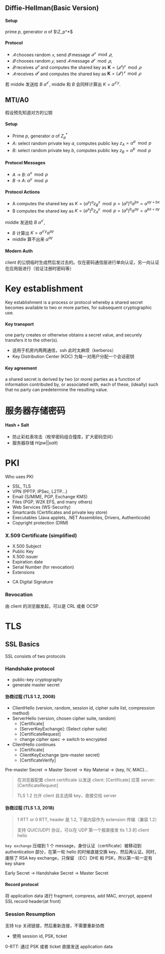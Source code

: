 ## Diffie-Hellman(Basic Version)
#### Setup
prime $p$, generator $\alpha$ of $\Z_p^*$

#### Protocol
- $𝐴$ chooses random $𝑥$, send $𝐵$ message $𝛼^𝑥 \mod 𝑝$,
- $𝐵$ chooses random $𝑦$, send $𝐴$ message $𝛼^𝑦 \mod 𝑝$,
- $𝐵$ receives $𝛼^𝑥$ and computes the shared key as $\bm K = (𝑎^𝑥)^𝑦 \mod 𝑝$
- $𝐴$ receives $𝛼^𝑦$ and computes the shared key as $\bm K=(𝑎^𝑦)^𝑥 \mod 𝑝$

若 middle 发送给 $B$ $\alpha^{x'}$, middle 和 $B$ 会同样计算出 $K = \alpha^{x'y}$.


## MTI/A0
假设预先知道对方的公钥

#### Setup
- Prime $p$, generator $\alpha$ of $Z_p^*$
- $A$: select random private key $a$, computes public key $z_A =\alpha^a \mod p$
- $B$: select random private key $b$, computes public key $z_B =\alpha^b \mod p$

#### Protocol Messages
- $A$ -> $B$: $\alpha^x \mod p$
- $B$ -> $A$: $\alpha^y \mod p$

#### Protocol Actions
- A computes the shared key as $K=(a^y)^a z_B^x \mod p= (a^y)^a \alpha^{bx} =\alpha^{ay+bx}$
- B computes the shared key as $K=(a^x)^b z_A^y \mod p=(a^x)^b \alpha^{ay} =\alpha^{bx+ay}$

middle 发送给 $B$ $\alpha^{x'}$, 
- $B$ 计算出 $K = \alpha^{x'y} \alpha^{ay}$
- middle 算不出来 $\alpha^{ay}$

#### Modern Auth
client 的公钥临时生成然后发过去的。仅在密码通信层进行单向认证，另一向认证在应用层进行（验证注册时密码等）

 
# Key establishment
Key establishment is a process or protocol whereby a shared secret becomes available to two or more parties, for subsequent 
cryptographic use.

#### Key transport
one party creates or otherwise obtains a secret value, and 
securely transfers it to the other(s).
- 适用于机房内两两通信，ssh 此时太麻烦（kerberos）
- Key Distribution Center (KDC) 为每一对用户分配一个会话密钥


#### Key agreement
a shared secret is derived by two (or more) parties as a 
function of information contributed by, or associated with, each of these, 
(ideally) such that no party can predetermine the resulting value.


# 服务器存储密码
#### Hash + Salt
- 防止彩虹表攻击（枚举密码组合撞库，扩大密码空间）
- 服务器存储 $H(pw||salt)$

# PKI
Who uses PKI 

- SSL, TLS
- VPN (PPTP, IPSec, L2TP...)
- Email (S/MIME, PGP, Exchange KMS)
- Files (PGP, W2K EFS, and many others)
- Web Services (WS-Security)
- Smartcards (Certificates and private key store) 
- Executables (Java applets, .NET Assemblies, Drivers, Authenticode)
- Copyright protection (DRM)

### X.509 Certificate (simplified)
- X.500 Subject
- Public Key
- X.500 issuer
- Expiration date
- Serial Number (for revocation)
- Extensions

+ CA Digital Signature

### Revocation
由 client 的浏览器发起，可以是 CRL 或者 OCSP

# TLS
## SSL Basics
SSL consists of two protocols

### Handshake protocol
- public-key cryptography 
- generate master secret


#### 协商过程 (TLS 1.2, 2008)

- ClientHello (version, random, session id, cipher suite list, compression method)
- ServerHello (version, chosen cipher suite, random)
  - [Certificate]
  - \[ServerKeyExchange\]: (Select cipher suite)
  - [CertificateRequest]
  - change cipher spec -> switch to encrypted
- ClientHello continues
  - \[Certificate\]
  - ClientKeyExchange (pre-master secret)
  - \[CertificateVerify\]

Pre-master Secret -> Master Secret -> Key Material -> {key, IV, MAC}...

> 在浏览器配置 client certificate 以发送 client: [Certificate] 应答 server: [CertificateRequest]
>
> TLS 1.2 允许 client 自主选择 key，直接交给 server


#### 协商过程 (TLS 1.3, 2018)

> 1 RTT or 0 RTT, header 是 1.2, 下属内容作为 extension 传输（兼容 1.2）
>
> 支持 QUIC(UDP) 协议，可以在 UDP 第一个报直接发 tls 1.3 的 client hello

`key exchange` 压缩到 1 个 message，身份认证（certificate）被移动到 authentication 部分，在第一轮 hello 的时候直接交换 key，然后再认证。同时，废除了 RSA key exchange，只保留 （EC）DHE 和 PSK，所以第一轮一定有 key share

Early Secret -> Handshake Secret -> Master Secret


#### Record protocol
将 application data 进行 fragment, compress, add MAC, encrypt, append SSL record header(at front)

### Session Resumption
支持 tcp 关闭链接，然后重新连接，不需要重新协商
- 使用 session id, PSK, ticket 

0-RTT: 通过 PSK 或者 ticket 直接发送 application data